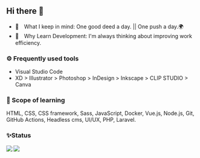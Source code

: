 ## Hi there 🐾

- 🌹　What I keep in mind: One good deed a day. || One push a day.🌍
- 🤔　Why Learn Development: I'm always thinking about improving work efficiency.

### ⚙ Frequently used tools

- Visual Studio Code  
- XD > Illustrator > Photoshop > InDesign > Inkscape > CLIP STUDIO > Canva

### 🌱 Scope of learning

HTML, CSS, CSS framework, Sass, JavaScript, Docker, Vue.js, Node.js, Git, GitHub Actions, Headless cms, UI/UX, PHP, Laravel.

### ✨Status

<a href="https://github.com/chum9625">
  <img align="left" src="https://github-readme-stats.vercel.app/api?username=chum9625&hide=stars,contribs&count_private=true&show_icons=true&theme=gotham" />
</a>
<a href="https://github.com/chum9625">
  <img align="left" src="https://github-readme-stats.vercel.app/api/top-langs/?username=chum9625&langs_count=8&layout=compact&theme=react" />
</a>


<!--
**chum9625/chum9625** ✨ _Saving cute emoji_ ✨

- 👯 I’m looking to collaborate on ...
- 💬 Ask me about ...
- 📫 How to reach me: ...
- 😄
-->
